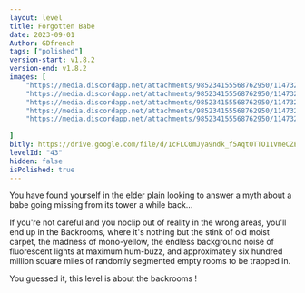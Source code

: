 ```yaml
---
layout: level
title: Forgotten Babe
date: 2023-09-01
Author: GDfrench
tags: ["polished"]
version-start: v1.8.2
version-end: v1.8.2
images: [
    "https://media.discordapp.net/attachments/985234155568762950/1147327914015199282/forgotten_babe_titlescreen_-_Theo_Denise.png",
    "https://media.discordapp.net/attachments/985234155568762950/1147327913717399642/20230825224715_1_-_Theo_Denise.jpg",
    "https://media.discordapp.net/attachments/985234155568762950/1147327913163767929/20230825224455_1_-_Theo_Denise.jpg",
	"https://media.discordapp.net/attachments/985234155568762950/1147327912912097451/20230825223912_1_-_Theo_Denise.jpg",
	"https://media.discordapp.net/attachments/985234155568762950/1147327912656240710/20230825224003_1_-_Theo_Denise.jpg"
	
]
bitly: https://drive.google.com/file/d/1cFLC0mJya9ndk_f5AqtOTTO11VmeCZEj/view?usp=sharing
levelId: "43"
hidden: false
isPolished: true
---
```


<!-- more -->
You have found yourself in the elder plain looking to answer a myth about a babe going missing from its tower a while back...


<div id="description">
    <p>If you're not careful and you noclip out of reality in the wrong areas, you'll end up in the Backrooms, where it's nothing but the stink of old moist carpet, the madness of mono-yellow, the endless background noise of fluorescent lights at maximum hum-buzz, and approximately six hundred million square miles of randomly segmented empty rooms to be trapped in.</p>
    <p>You guessed it, this level is about the backrooms !</p>
</div>